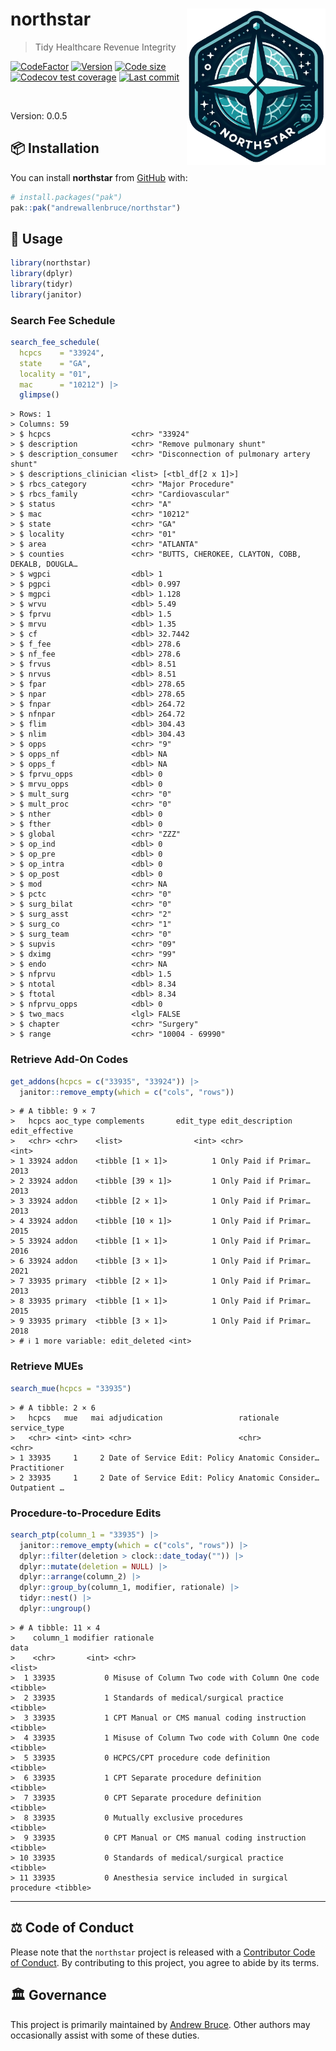 
<!-- README.md is generated from README.Rmd. Please edit that file -->

# northstar <img src="man/figures/logo.png" align="right" height="250" />

> Tidy Healthcare Revenue Integrity

<!-- badges: start -->

[![CodeFactor](https://www.codefactor.io/repository/github/andrewallenbruce/northstar/badge)](https://www.codefactor.io/repository/github/andrewallenbruce/northstar)
[![Version](https://img.shields.io/badge/version-0.0.5-red.svg)](https://github.com/andrewallenbruce/northstar)
[![Code
size](https://img.shields.io/github/languages/code-size/andrewallenbruce/northstar.svg)](https://github.com/andrewallenbruce/northstar)
[![Codecov test
coverage](https://codecov.io/gh/andrewallenbruce/northstar/branch/master/graph/badge.svg)](https://app.codecov.io/gh/andrewallenbruce/northstar?branch=master)
[![Last
commit](https://img.shields.io/github/last-commit/andrewallenbruce/northstar.svg)](https://github.com/andrewallenbruce/northstar/commits/master)
<!-- badges: end -->

<br>

Version: 0.0.5

## :package: Installation

You can install **northstar** from [GitHub](https://github.com/) with:

``` r
# install.packages("pak")
pak::pak("andrewallenbruce/northstar")
```

## :beginner: Usage

``` r
library(northstar)
library(dplyr)
library(tidyr)
library(janitor)
```

### Search Fee Schedule

``` r
search_fee_schedule(
  hcpcs    = "33924",
  state    = "GA",
  locality = "01",
  mac      = "10212") |> 
  glimpse()
```

    > Rows: 1
    > Columns: 59
    > $ hcpcs                  <chr> "33924"
    > $ description            <chr> "Remove pulmonary shunt"
    > $ description_consumer   <chr> "Disconnection of pulmonary artery shunt"
    > $ descriptions_clinician <list> [<tbl_df[2 x 1]>]
    > $ rbcs_category          <chr> "Major Procedure"
    > $ rbcs_family            <chr> "Cardiovascular"
    > $ status                 <chr> "A"
    > $ mac                    <chr> "10212"
    > $ state                  <chr> "GA"
    > $ locality               <chr> "01"
    > $ area                   <chr> "ATLANTA"
    > $ counties               <chr> "BUTTS, CHEROKEE, CLAYTON, COBB, DEKALB, DOUGLA…
    > $ wgpci                  <dbl> 1
    > $ pgpci                  <dbl> 0.997
    > $ mgpci                  <dbl> 1.128
    > $ wrvu                   <dbl> 5.49
    > $ fprvu                  <dbl> 1.5
    > $ mrvu                   <dbl> 1.35
    > $ cf                     <dbl> 32.7442
    > $ f_fee                  <dbl> 278.6
    > $ nf_fee                 <dbl> 278.6
    > $ frvus                  <dbl> 8.51
    > $ nrvus                  <dbl> 8.51
    > $ fpar                   <dbl> 278.65
    > $ npar                   <dbl> 278.65
    > $ fnpar                  <dbl> 264.72
    > $ nfnpar                 <dbl> 264.72
    > $ flim                   <dbl> 304.43
    > $ nlim                   <dbl> 304.43
    > $ opps                   <chr> "9"
    > $ opps_nf                <dbl> NA
    > $ opps_f                 <dbl> NA
    > $ fprvu_opps             <dbl> 0
    > $ mrvu_opps              <dbl> 0
    > $ mult_surg              <chr> "0"
    > $ mult_proc              <chr> "0"
    > $ nther                  <dbl> 0
    > $ fther                  <dbl> 0
    > $ global                 <chr> "ZZZ"
    > $ op_ind                 <dbl> 0
    > $ op_pre                 <dbl> 0
    > $ op_intra               <dbl> 0
    > $ op_post                <dbl> 0
    > $ mod                    <chr> NA
    > $ pctc                   <chr> "0"
    > $ surg_bilat             <chr> "0"
    > $ surg_asst              <chr> "2"
    > $ surg_co                <chr> "1"
    > $ surg_team              <chr> "0"
    > $ supvis                 <chr> "09"
    > $ dximg                  <chr> "99"
    > $ endo                   <chr> NA
    > $ nfprvu                 <dbl> 1.5
    > $ ntotal                 <dbl> 8.34
    > $ ftotal                 <dbl> 8.34
    > $ nfprvu_opps            <dbl> 0
    > $ two_macs               <lgl> FALSE
    > $ chapter                <chr> "Surgery"
    > $ range                  <chr> "10004 - 69990"

### Retrieve Add-On Codes

``` r
get_addons(hcpcs = c("33935", "33924")) |> 
  janitor::remove_empty(which = c("cols", "rows"))
```

    > # A tibble: 9 × 7
    >   hcpcs aoc_type complements       edit_type edit_description     edit_effective
    >   <chr> <chr>    <list>                <int> <chr>                         <int>
    > 1 33924 addon    <tibble [1 × 1]>          1 Only Paid if Primar…           2013
    > 2 33924 addon    <tibble [39 × 1]>         1 Only Paid if Primar…           2013
    > 3 33924 addon    <tibble [2 × 1]>          1 Only Paid if Primar…           2013
    > 4 33924 addon    <tibble [10 × 1]>         1 Only Paid if Primar…           2015
    > 5 33924 addon    <tibble [1 × 1]>          1 Only Paid if Primar…           2016
    > 6 33924 addon    <tibble [3 × 1]>          1 Only Paid if Primar…           2021
    > 7 33935 primary  <tibble [2 × 1]>          1 Only Paid if Primar…           2013
    > 8 33935 primary  <tibble [1 × 1]>          1 Only Paid if Primar…           2015
    > 9 33935 primary  <tibble [3 × 1]>          1 Only Paid if Primar…           2018
    > # ℹ 1 more variable: edit_deleted <int>

### Retrieve MUEs

``` r
search_mue(hcpcs = "33935")
```

    > # A tibble: 2 × 6
    >   hcpcs   mue   mai adjudication                 rationale          service_type
    >   <chr> <int> <int> <chr>                        <chr>              <chr>       
    > 1 33935     1     2 Date of Service Edit: Policy Anatomic Consider… Practitioner
    > 2 33935     1     2 Date of Service Edit: Policy Anatomic Consider… Outpatient …

### Procedure-to-Procedure Edits

``` r
search_ptp(column_1 = "33935") |> 
  janitor::remove_empty(which = c("cols", "rows")) |> 
  dplyr::filter(deletion > clock::date_today("")) |> 
  dplyr::mutate(deletion = NULL) |> 
  dplyr::arrange(column_2) |> 
  dplyr::group_by(column_1, modifier, rationale) |> 
  tidyr::nest() |> 
  dplyr::ungroup()
```

    > # A tibble: 11 × 4
    >    column_1 modifier rationale                                         data    
    >    <chr>       <int> <chr>                                             <list>  
    >  1 33935           0 Misuse of Column Two code with Column One code    <tibble>
    >  2 33935           1 Standards of medical/surgical practice            <tibble>
    >  3 33935           1 CPT Manual or CMS manual coding instruction       <tibble>
    >  4 33935           1 Misuse of Column Two code with Column One code    <tibble>
    >  5 33935           0 HCPCS/CPT procedure code definition               <tibble>
    >  6 33935           1 CPT Separate procedure definition                 <tibble>
    >  7 33935           0 CPT Separate procedure definition                 <tibble>
    >  8 33935           0 Mutually exclusive procedures                     <tibble>
    >  9 33935           0 CPT Manual or CMS manual coding instruction       <tibble>
    > 10 33935           0 Standards of medical/surgical practice            <tibble>
    > 11 33935           0 Anesthesia service included in surgical procedure <tibble>

------------------------------------------------------------------------

## :balance_scale: Code of Conduct

Please note that the `northstar` project is released with a [Contributor
Code of
Conduct](https://andrewallenbruce.github.io/northstar/CODE_OF_CONDUCT.html).
By contributing to this project, you agree to abide by its terms.

## :classical_building: Governance

This project is primarily maintained by [Andrew
Bruce](https://github.com/andrewallenbruce). Other authors may
occasionally assist with some of these duties.
